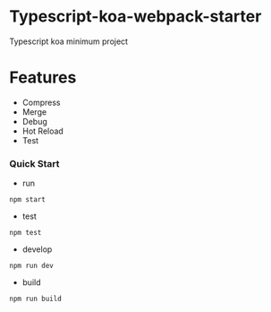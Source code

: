 # Typescript-koa-webpack-starter

Typescript koa minimum project

# Features
+ Compress
+ Merge
+ Debug
+ Hot Reload
+ Test

### Quick Start

* run

```shell
npm start
```

* test

```shell
npm test
```

* develop

```shell
npm run dev
```

* build

```shell
npm run build
```